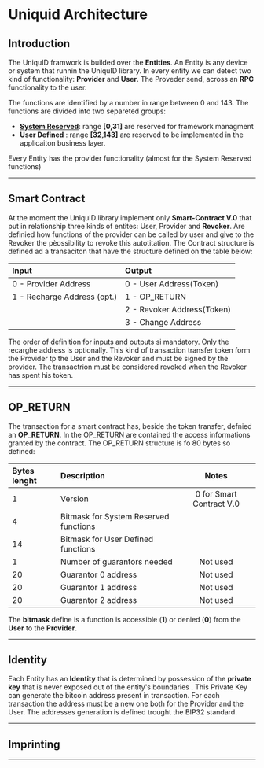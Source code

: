 Uniquid Architecture
====================

Introduction
------------
The UniquID framwork is builded over the **Entities**.
An Entity is any device or system that runnin the UniquID library.
In every entity we can detect two kind of functionality: **Provider** and **User**.
The Proveder send, across an **RPC** functionality to the user.

The functions are identified by a number in range  between 0 and 143.
The functions are divided into two separeted groups:

* [**System Reserved**](systemreserved.md):  range   **[0,31]** are reserved for framework managment 
* **User Defined** : range **[32,143]**  are reserved to be implemented in the applicaiton business layer.

Every Entity has  the provider functionality (almost for the System Reserved functions)
____

Smart Contract
--------------

At the moment the UniquID library implement only **Smart-Contract V.0** that put in relationship three kinds of entites: User, Provider and **Revoker**.
Are definied how functions of the provider can be called by user and give to the Revoker the pèossibility to revoke this autotitation.
The Contract structure is defined ad a transaciton that have the structure defined on the table below:

|Input    |Output                                                           | 
|:-----|:-------------------------------------------------------------------| 
| 0 - Provider Address    | 0 - User Address(Token) | 
| 1 - Recharge Address (opt.) | 1 - OP_RETURN |
||2 - Revoker Address(Token) |
||3 - Change Address|

The order of definition for inputs and outputs si mandatory. 
Only the recarghe address is optionally.
This kind of transaction transfer token form the Provider tp the User and the Revoker and must be signed by the provider.
The transactrion must be considered revoked when the Revoker has spent his token.
___
OP_RETURN
---------
The transaction for a smart contract has, beside the token transfer, defnied an **OP_RETURN**.
In the OP_RETURN are contained the access informations granted by the contract.
The OP_RETURN structure is fo 80 bytes so defined:

|Bytes lenght    |Description                                                           |Notes| 
|:-----|:-------------------------------------------------------------------|:---:|
|1|Version| 0 for Smart Contract V.0| 
|4|Bitmask for System Reserved functions ||
|14|Bitmask for User Defined functions ||
|1|Number of guarantors needed|Not used|
|20|Guarantor 0 address|Not used|
|20|Guarantor 1 address|Not used|
|20|Guarantor 2 address|Not used|


The **bitmask** define is a function is accessible (**1**) or denied (**0**) from the **User** to the **Provider**.

___
Identity
--------
Each Entity has an **Identity** that is determined by possession of the **private key** that is never exposed out of the entity's boundaries .
This Private Key can generate the bitcoin address present in transaction.
For each transaction the address must be a new one both for the Provider and the User.
The addresses generation is defined trought the BIP32 standard.

___
Imprinting
----------
___